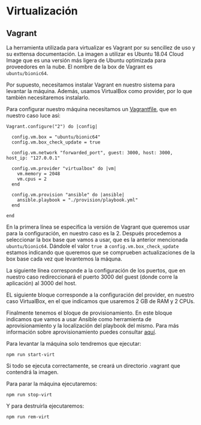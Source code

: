 # Virtualización

## Vagrant

La herramienta utilizada para virtualizar es Vagrant por su sencillez de uso y su exttensa documentación. La imagen a utilizar es Ubuntu 18.04 Cloud Image que es una versión más ligera de Ubuntu optimizada para proveedores en la nube. El nombre de la box de Vagrant es `ubuntu/bionic64`.

Por supuesto, necesitamos instalar Vagrant en nuestro sistema para levantar la máquina. Además, usamos VirtualBox como provider, por lo que también necesitaremos instalarlo.

Para configurar nuestro máquina necesitamos un [Vagrantfile](), que en nuestro caso luce así:

```
Vagrant.configure("2") do |config|

  config.vm.box = "ubuntu/bionic64"
  config.vm.box_check_update = true

  config.vm.network "forwarded_port", guest: 3000, host: 3000, host_ip: "127.0.0.1"

  config.vm.provider "virtualbox" do |vm|
    vm.memory = 2048
    vm.cpus = 2
  end

  config.vm.provision "ansible" do |ansible|
    ansible.playbook = "./provision/playbook.yml"
  end

end
```

En la primera línea se especifica la versión de Vagrant que queremos usar para la configuración, en nuestro caso es la 2. Después procedemos a seleccionar la box base que vamos a usar, que es la anterior mencionada `ubuntu/bionic64`. Dándole el valor `true `a `config.vm.box_check_update` estamos indicando que queremos que se comprueben actualizaciones de la box base cada vez que levantemos la máquna.

La siguiente línea corresponde a la configuración de los puertos, que en nuestro caso redireccionará el puerto 3000 del guest (donde corre la aplicación) al 3000 del host. 

EL siguiente bloque corresponde a la configuración del provider, en nuestro caso VirtualBox, en el que indicamos que usaremos 2 GB de RAM y 2 CPUs.

Finalmente tenemos el bloque de provisionamiento. En este bloque indicamos que vamos a usar Ansible como herramienta de aprovisionamiento y la localización del playbook del mismo. Para más información sobre aprovisionamiento puedes consultar [aquí]().

Para levantar la máquina solo tendremos que ejecutar:

`npm run start-virt`

Si todo se ejecuta correctamente, se creará un directorio .vagrant que contendrá la imagen.

Para parar la máquina ejecutaremos:

`npm run stop-virt`

Y para destruirla ejecutaremos:

`npm run rem-virt`
